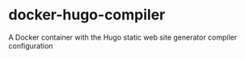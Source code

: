 # docker-hugo-compiler
A Docker container with the Hugo static web site generator compiler configuration
